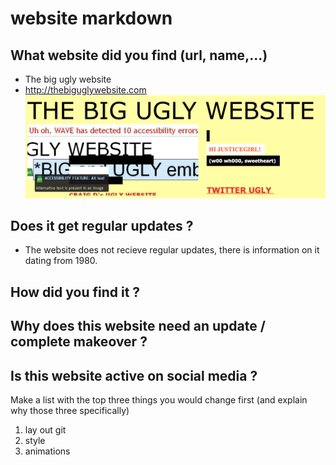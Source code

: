 # website markdown

## What website did you find (url, name,...) 
* The big ugly website
* http://thebiguglywebsite.com
![Big ugly website screenshot](screenshot.png) 




## Does it get regular updates ?
 *  The website does not recieve regular updates, there is information on it dating from 1980.

## How did you find it ?
## Why does this website need an update / complete makeover ?
## Is this website active on social media ?
Make a list with the top three things you would change first (and explain why those three specifically)
1. lay out git
2. style 
3. animations 